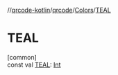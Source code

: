 //[qrcode-kotlin](../../../index.md)/[qrcode](../index.md)/[Colors](index.md)/[TEAL](-t-e-a-l.md)

# TEAL

[common]\
const val [TEAL](-t-e-a-l.md): [Int](https://kotlinlang.org/api/latest/jvm/stdlib/kotlin/-int/index.html)
